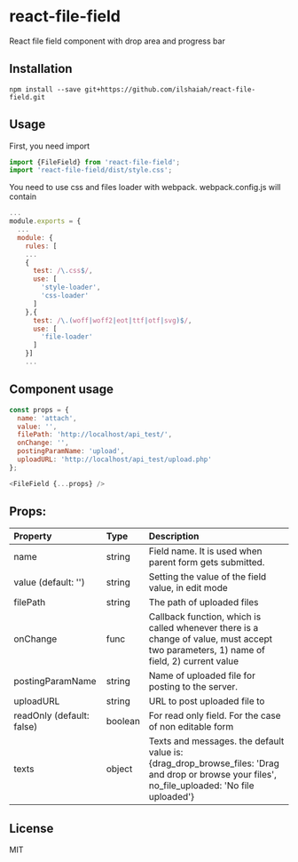 # react-file-field

React file field component with drop area and progress bar

## Installation

`npm install --save git+https://github.com/ilshaiah/react-file-field.git`

## Usage

First, you need import

```js
import {FileField} from 'react-file-field';
import 'react-file-field/dist/style.css';
```
You need to use css and files loader with webpack. webpack.config.js will contain

```js
...
module.exports = {
  ...
  module: {
    rules: [
    ...
    {
      test: /\.css$/,
	  use: [
	    'style-loader',
		'css-loader'
      ]
    },{
      test: /\.(woff|woff2|eot|ttf|otf|svg)$/,
      use: [
        'file-loader'
      ]
    }]
    ...
```

## Component usage

```js
const props = {
  name: 'attach',
  value: '',
  filePath: 'http://localhost/api_test/',
  onChange: '',
  postingParamName: 'upload',
  uploadURL: 'http://localhost/api_test/upload.php'
};

<FileField {...props} />
```

## Props:

| Property               | Type   | Description                                                                                          |
| :--------------------- | :----- | :--------------------------------------------------------------------------------------------------- |
| name                   | string | Field name. It is used when parent form gets submitted.          |
| value (default: '')    | string | Setting the value of the field value, in edit mode               |
| filePath               | string | The path of uploaded files                                       |
| onChange               | func   | Callback function, which is called whenever there is a change of value, must accept two parameters, 1) name of field, 2) current value                                            |
| postingParamName       | string | Name of uploaded file for posting to the server.                 |
| uploadURL              | string | URL to post uploaded file to                                     |
| readOnly (default: false)| boolean| For read only field. For the case of non editable form         |
| texts                  | object | Texts and messages. the default value is: {drag_drop_browse_files: 'Drag and drop or browse your files', no_file_uploaded: 'No file uploaded'}                                                                                                    |

## License

MIT